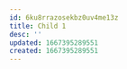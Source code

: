 ```yaml
---
id: 6ku8rrazosekbz0uv4me13z
title: Child 1
desc: ''
updated: 1667395289551
created: 1667395289551
---
```

